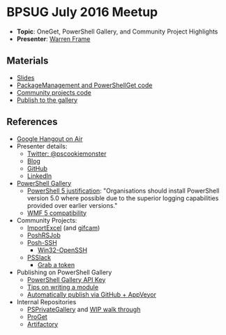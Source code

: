 # BPSUG July 2016 Meetup

* **Topic**: OneGet, PowerShell Gallery, and Community Project Highlights
* **Presenter**: [Warren Frame](https://twitter.com/psCookieMonster)

## Materials

* [Slides](https://docs.google.com/presentation/d/1_KDmP9H4avBaFcHi2KsNRVQfnBTis-3tXn4S3Kn0UkA/edit?usp=sharing)
* [PackageManagement and PowerShellGet code](0-gallery.ps1)
* [Community projects code](1-gallery-community.ps1)
* [Publish to the gallery](2-gallery-extras.ps1)

## References

* [Google Hangout on Air](https://plus.google.com/events/cqj91mlthb6rtro52n1lcbgddao)
* Presenter details:
  * [Twitter: @pscookiemonster](https://twitter.com/psCookieMonster)
  * [Blog](http://ramblingcookiemonster.github.io/)
  * [GitHub](https://github.com/RamblingCookieMonster)
  * [LinkedIn](https://www.linkedin.com/in/wframe)
* [PowerShell Gallery](https://www.powershellgallery.com/)
  * [PowerShell 5 justification](http://www.asd.gov.au/publications/protect/securing-powershell.htm): "Organisations should install PowerShell version 5.0 where possible due to the superior logging capabilities provided over earlier versions."
  * [WMF 5 compatibility](https://msdn.microsoft.com/en-us/powershell/wmf/5.0/productincompat)
* Community Projects:
  * [ImportExcel](https://github.com/dfinke/ImportExcel) (and [gifcam](http://blog.bahraniapps.com/gifcam/))
  * [PoshRSJob](https://github.com/proxb/PoshRSJob)
  * [Posh-SSH](https://github.com/darkoperator/Posh-SSH)
    * [Win32-OpenSSH](https://github.com/PowerShell/Win32-OpenSSH)
  * [PSSlack](https://github.com/RamblingCookieMonster/PSSlack)
    * [Grab a token](https://api.slack.com/docs/oauth-test-tokens)
* Publishing on PowerShell Gallery
  * [PowerShell Gallery API Key](https://www.powershellgallery.com/account)
  * [Tips on writing a module](http://ramblingcookiemonster.github.io/Building-A-PowerShell-Module/)
  * [Automatically publish via GitHub + AppVeyor](http://ramblingcookiemonster.github.io/PSDeploy-Inception/)
* Internal Repositories
  * [PSPrivateGallery](https://github.com/PowerShell/PSPrivateGallery) and [WIP walk through](https://michaeltlombardi.github.io/PSPrivateGalleryWalkthrough/)
  * [ProGet](http://inedo.com/proget/pricing/features-by-edition)
  * [Artifactory](https://www.jfrog.com/confluence/display/RTF/Artifactory+Comparison+Matrix)
